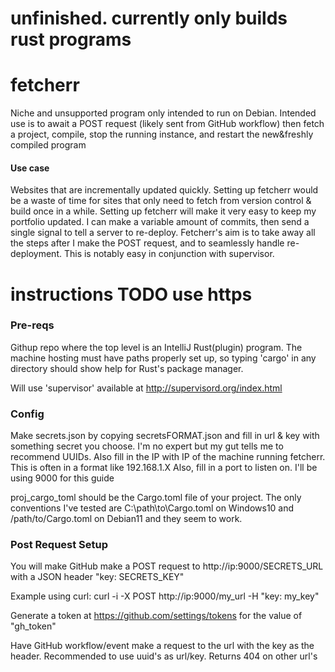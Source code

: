 # unfinished. currently only builds rust programs

# fetcherr
Niche and unsupported program only intended to run on Debian. Intended use is to await a POST request (likely sent from GitHub workflow) then fetch a project, compile, stop the running instance, and restart the new&freshly compiled program
#### Use case
Websites that are incrementally updated quickly. Setting up fetcherr would be a waste of time for sites that only need to fetch from version control & build once in a while. Setting up fetcherr will make it very easy to keep my portfolio updated. I can make a variable amount of commits, then send a single signal to tell a server to re-deploy. Fetcherr's aim is to take away all the steps after I make the POST request, and to seamlessly handle re-deployment. This is notably easy in conjunction with supervisor.

# instructions TODO use https
### Pre-reqs
Githup repo where the top level is an IntelliJ Rust(plugin) program.
The machine hosting must have paths properly set up, so typing 'cargo' in any directory should show help for Rust's package manager.

Will use 'supervisor' available at http://supervisord.org/index.html
### Config
Make secrets.json by copying secretsFORMAT.json and fill in url & key with something secret you choose. I'm no expert but my gut tells me to recommend UUIDs. 
Also fill in the IP with IP of the machine running fetcherr. This is often in a format like 192.168.1.X
Also, fill in a port to listen on. I'll be using 9000 for this guide

proj_cargo_toml should be the Cargo.toml file of your project. The only conventions I've tested are C:\\path\\to\\Cargo.toml on Windows10
and /path/to/Cargo.toml on Debian11 and they seem to work. 
### Post Request Setup
You will make GitHub make a POST request to http://ip:9000/SECRETS_URL with a JSON header "key: SECRETS_KEY"

Example using curl: curl -i -X POST http://ip:9000/my_url -H "key: my_key"

Generate a token at https://github.com/settings/tokens for the value of "gh_token"

Have GitHub workflow/event make a request to the url with the key as the header. Recommended to use uuid's as url/key. Returns 404 on other url's
